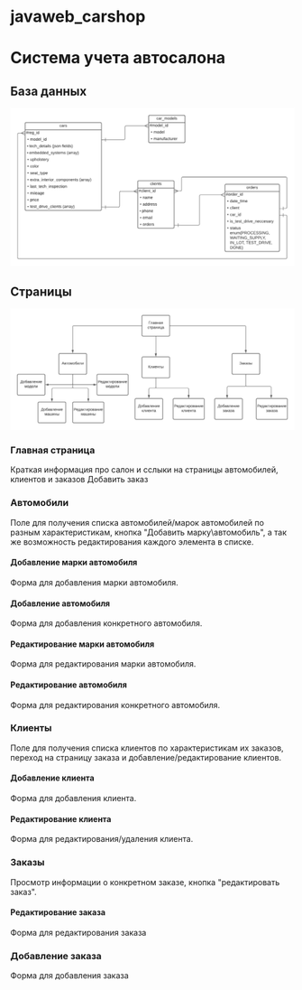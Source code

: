 # javaweb_carshop

# Система учета автосалона
## База данных

![Схема базы данных](database.png)

## Страницы
![Схема страниц](webpages.png)

### Главная страница
Краткая информация про салон и сслыки на страницы автомобилей, клиентов и заказов
Добавить заказ

### Автомобили
Поле для получения списка автомобилей/марок автомобилей по разным характеристикам, кнопка "Добавить марку\автомобиль", а так же возможность редактирования каждого элемента в списке.
#### Добавление марки автомобиля
Форма для добавления марки автомобиля.
#### Добавление автомобиля
Форма для добавления конкретного автомобиля.
#### Редактирование марки автомобиля
Форма для редактирования марки автомобиля.
#### Редактирование автомобиля
Форма для редактирования конкретного автомобиля.
### Клиенты 
Поле для получения списка клиентов по характеристикам их заказов, переход на страницу заказа и добавление/редактирование клиентов.
#### Добавление клиента
Форма для добавления клиента.
#### Редактирование клиента
Форма для редактирования/удаления клиента.
### Заказы
Просмотр информации о конкретном заказе, кнопка "редактировать заказ".
#### Редактирование заказа
Форма для редактирования заказа
### Добавление заказа
Форма для добавления заказа
